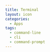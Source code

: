 ```yaml
---
title: Terminal
layout: icon
categories:
  - Apps
tags:
  - command-line
  - cli
  - command-prompt
---
```


